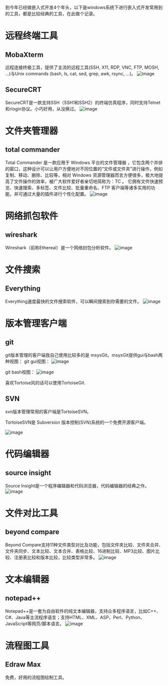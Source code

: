 
到今年已经做嵌入式开发4个年头，以下是windows系统下进行嵌入式开发常用到的工具，都是比较经典的工具，在此做个记录。

# 远程终端工具

## MobaXterm

远程连接终极工具，提供了主流的远程工具(SSH, X11, RDP, VNC, FTP, MOSH, ...)与Unix commands (bash, ls, cat, sed, grep, awk, rsync, ...)。
![image](http://qiniu.wangjinle.com/MobaXterm.png)

## SecureCRT

SecureCRT是一款支持SSH（SSH1和SSH2）的终端仿真程序，同时支持Telnet和rlogin协议。小巧好用，从没换过。
![image](http://qiniu.wangjinle.com/secureCRT.png)

# 文件夹管理器

## total commander

Total Commander 是一款应用于 Windows 平台的文件管理器 ，它包含两个并排的窗口，这种设计可以让用户方便地对不同位置的“文件或文件夹”进行操作，例如复制、移动、删除、比较等，相对 Windows 资源管理器而言方便很多，极大地提高了文件操作的效率，被广大软件爱好者亲切地简称为：TC 。 它拥有文件快速预览、快速搜索、多标签、文件比较、批量重命名、FTP 客户端等诸多实用的功能，并可通过大量的插件进行个性化配置。
![image](http://qiniu.wangjinle.com/total_commander.png)


# 网络抓包软件

## wireshark

Wireshark（前称Ethereal）是一个网络封包分析软件。
![image](http://qiniu.wangjinle.com/wireshark.png)

# 文件搜索

## Everything

Everything速度最快的文件搜索软件，可以瞬间搜索到你需要的文件。
![image](http://qiniu.wangjinle.com/everything.png)

# 版本管理客户端

## git

git版本管理的客户端我自己使用比较多的是 msysGit。msysGit提供gui与bash两种视图：
git gui视图：
![image](http://qiniu.wangjinle.com/msysgit-gui.png)

git bash视图：
![image](http://qiniu.wangjinle.com/msysgit-bash.png)


喜欢Tortoise风的话可以使用TortoiseGit.

## SVN

svn版本管理常用的客户端是TortoiseSVN。

TortoiseSVN是 Subversion 版本控制(SVN)系统的一个免费开源客户端。

![image](http://qiniu.wangjinle.com/tortoisesvn-shot.jpg)

# 代码编辑器

## source insight

Source Insight是一个程序编辑器和代码浏览器，代码编辑器的经典之作。
![image](http://qiniu.wangjinle.com/sourceInsight.png)

# 文件对比工具

## beyond compare
Beyond Compare支持11种文件类型对比及功能，包括文件夹比较、文件夹合并、文件夹同步、文本比较、文本合并、表格比较、16进制比较、MP3比较、图片比较、注册表比较和版本比较，比较类型非常多。
![image](http://qiniu.wangjinle.com/beyond_compare.png)

# 文本编辑器

## notepad++

Notepad++是一套为自由软件的纯文本编辑器，支持众多程序语言，比如C++、C#、Java等主流程序语言；支持HTML、XML、ASP，Perl、Python、JavaScript等网页/脚本语言。
![image](http://qiniu.wangjinle.com/notepad++.png)

# 流程图工具

## Edraw Max

免费，好用的流程图绘制工具。
